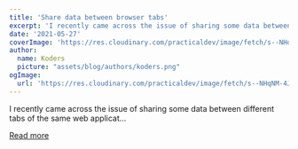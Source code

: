 ```yaml
---
title: 'Share data between browser tabs'
excerpt: 'I recently came across the issue of sharing some data between different tabs of the same web applicat...'
date: '2021-05-27'
coverImage: 'https://res.cloudinary.com/practicaldev/image/fetch/s--NHqNM-4J--/c_imagga_scale,f_auto,fl_progressive,h_420,q_auto,w_1000/https://dev-to-uploads.s3.amazonaws.com/uploads/articles/oc4e5xl3ceveudk5kfdc.jpg'
author:
  name: Koders
  picture: "assets/blog/authors/koders.png"
ogImage:
  url: 'https://res.cloudinary.com/practicaldev/image/fetch/s--NHqNM-4J--/c_imagga_scale,f_auto,fl_progressive,h_420,q_auto,w_1000/https://dev-to-uploads.s3.amazonaws.com/uploads/articles/oc4e5xl3ceveudk5kfdc.jpg'
---
```


I recently came across the issue of sharing some data between different tabs of the same web applicat...

[Read more](https://dev.to/baedyl/share-data-between-browser-tabs-4hil)
